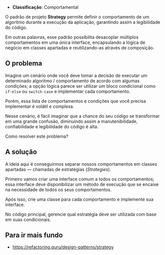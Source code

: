 - **Classificação**: Comportamental

O padrão de projeto **Strategy** permite definir o comportamento de um algoritmo durante a execução da aplicação, garantindo assim a legibilidade do código.

Em outras palavras, esse padrão possibilita desacoplar múltiplos comportamentos em uma única interface, encapsulando a lógica de negócio em classes apartadas e reutilizando-as através de composição.

## O problema

Imagine um cenário onde você deve tomar a decisão de executar um determinado algoritmo / comportamento de acordo com algumas condições; a opção lógica parece ser utilizar um bloco condicional como `if-else` ou `switch-case` e implementar cada comportamento. 

Porém, essa lista de comportamentos e condições que você precisa implementar é volátil e complexa. 

Nesse cenário, é fácil imaginar que a chance do seu código se transformar em uma grande confusão, diminuindo assim a manutenibilidade, confiabilidade e legibilidade do código é alta.

Como resolver este problema?

## A solução

A ideia aqui é conseguirmos separar nossos comportamentos em classes apartadas — chamadas de estratégias (*Strategies*).

Primeiro vamos criar uma interface comum a todos os comportamentos; essa interface deve disponibilizar um método de execução que se encaixe na necessidade de todos os seus comportamentos. 

Após isso, crie uma classe para cada comportamento e implemente sua interface.

No código principal, gerencie qual estratégia deve ser utilizada com base em suas condicionais.

## Para ir mais fundo

- <https://refactoring.guru/design-patterns/strategy>
